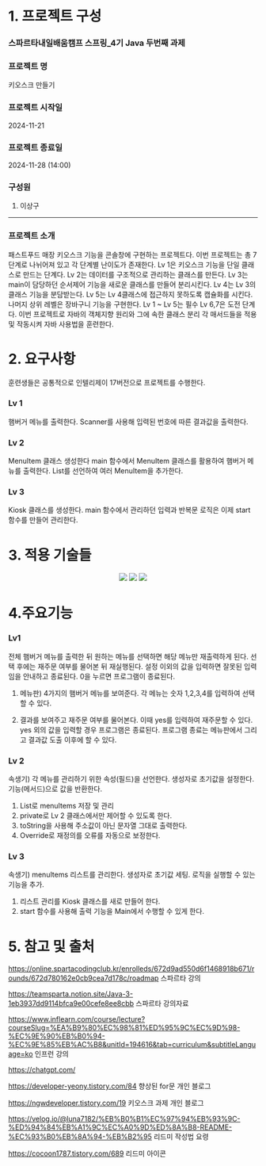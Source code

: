 # 1. 프로젝트 구성
### 스파르타내일배움캠프 스프링_4기 Java 두번째 과제
### 프로젝트 명
키오스크 만들기

### 프로젝트 시작일
2024-11-21

### 프로젝트 종료일
2024-11-28 (14:00)

### 구성원
1. 이상구
* * *
### 프로젝트 소개
패스트푸드 매장 키오스크 기능을 콘솔창에 구현하는 프로젝트다. 이번 프로젝트는 총 7단계로 나뉘어져 있고 각 단계별 난이도가 존재한다. Lv 1은 키오스크 기능을 단일 클래스로 만드는 단계다. Lv 2는 데이터를 구조적으로 관리하는 클래스를 만든다. Lv 3는 main이 담당하던 순서제어 기능을 새로운 클래스를 만들어 분리시킨다. Lv 4는 Lv 3의 클래스 기능을 분담받는다. Lv 5는 Lv 4클래스에 접근하지 못하도록 캡슐화를 시킨다. 나머지 상위 레벨은 장바구니 기능을 구현한다. Lv 1 ~ Lv 5는 필수 Lv 6,7은 도전 단계다.
이번 프로젝트로 자바의 객체지향 원리와 그에 속한 클래스 분리 각 매서드들을 적용 및 작동시켜 자바 사용법을 훈련한다.

# 2. 요구사항
훈련생들은 공통적으로 인텔리제이 17버전으로 프로젝트를 수행한다.
### Lv 1
햄버거 메뉴를 출력한다.
Scanner를 사용해 입력된 번호에 따른 결과값을 출력한다.
### Lv 2
MenuItem 클래스 생성한다
main 함수에서 MenuItem 클래스를 활용하여 햄버거 메뉴를 출력한다.
List를 선언하여 여러 MenuItem을 추가한다.
### Lv 3
Kiosk 클래스를 생성한다.
main 함수에서 관리하던 입력과 반복문 로직은 이제 start 함수를 만들어 관리한다.

# 3. 적용 기술들


<div align=center> 
  <img src="https://img.shields.io/badge/java-007396?style=for-the-badge&logo=java&logoColor=white"> 
  <img src="https://img.shields.io/badge/github-181717?style=for-the-badge&logo=github&logoColor=white">
  <img src="https://img.shields.io/badge/git-F05032?style=for-the-badge&logo=git&logoColor=white">
  <br>
</div>

# 4.주요기능
### Lv1
전체 햄버거 메뉴를 출력한 뒤 원하는 메뉴를 선택하면 해당 메뉴만 재출력하게 된다. 선택 후에는 재주문 여부를 물어본 뒤 재실행된다. 설정 이외의 값을 입력하면 잘못된 입력임을 안내하고 종료된다. 0을 누르면 프로그램이 종료된다.

1. 메뉴판) 4가지의 햄버거 메뉴를 보여준다. 각 메뉴는 숫자 1,2,3,4를 입력하여 선택할 수 있다.

2. 결과를 보여주고 재주문 여부를 물어본다. 이때 yes를 입력하여 재주문할 수 있다. yes 외의 값을 입력할 경우 프로그램은 종료된다. 프로그램 종료는 메뉴판에서 그리고 결과값 도출 이후에 할 수 있다.

### Lv 2
속생기) 각 메뉴를 관리하기 위한 속성(필드)을 선언한다. 생성자로 초기값을 설정한다. 기능(메서드)으로 값을 반환한다.

1. List로 menuItems 저장 및 관리
2. private로 Lv 2 클래스에서만 제어할 수 있도록 한다.
3. toString을 사용해 주소값이 아닌 문자열 그대로 출력한다.
4. Override로 재정의를 오류를 자동으로 보정한다.

### Lv 3
속생기) menuItems 리스트를 관리한다. 생성자로 초기값 세팅. 로직을 실행할 수 있는 기능을 추가.

1. 리스트 관리를 Kiosk 클래스를 새로 만들어 한다.
2. start 함수를 사용해 출력 기능을 Main에서 수행할 수 있게 한다.

# 5. 참고 및 출처
https://online.spartacodingclub.kr/enrolleds/672d9ad550d6f1468918b671/rounds/672d780162e0cb9cea7d178c/roadmap
스파르타 강의

https://teamsparta.notion.site/Java-3-1eb3937dd9114bfca9e00cefe8ee8cbb
스파르타 강의자료

https://www.inflearn.com/course/lecture?courseSlug=%EA%B9%80%EC%98%81%ED%95%9C%EC%9D%98-%EC%9E%90%EB%B0%94-%EC%9E%85%EB%AC%B8&unitId=194616&tab=curriculum&subtitleLanguage=ko
인프런 강의

https://chatgpt.com/

https://developer-yeony.tistory.com/84
향상된 for문 개인 블로그

https://ngwdeveloper.tistory.com/19
키오스크 과제 개인 블로그

https://velog.io/@luna7182/%EB%B0%B1%EC%97%94%EB%93%9C-%ED%94%84%EB%A1%9C%EC%A0%9D%ED%8A%B8-README-%EC%93%B0%EB%8A%94-%EB%B2%95
리드미 작성법 요령

https://cocoon1787.tistory.com/689
리드미 아이콘
